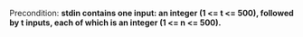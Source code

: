 Precondition: **stdin contains one input: an integer (1 <= t <= 500), followed by t inputs, each of which is an integer (1 <= n <= 500).**